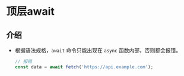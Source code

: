 # 顶层await

## 介绍

  - 根据语法规格，`await` 命令只能出现在 `async` 函数内部，否则都会报错。

    ```javascript
    // 报错
    const data = await fetch('https://api.example.com');
    ```
